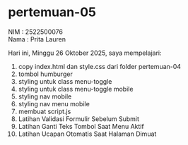 # pertemuan-05

NIM : 2522500076<br>
Nama : Prita Lauren<br>

Hari ini, Minggu 26 Oktober 2025, saya mempelajari:
<ol>
    <li>copy index.html dan style.css dari folder pertemuan-04</li>
    <li>tombol humburger</li>
    <li>styling untuk class menu-toggle</li>
    <li>styling untuk class menu-toggle mobile</li>
    <li>styling nav mobile</li>
    <li>styling nav menu mobile</li>
    <li>membuat script.js</li>
    <li>Latihan Validasi Formulir Sebelum Submit</li>
    <li>Latihan Ganti Teks Tombol Saat Menu Aktif</li>
    <li>Latihan Ucapan Otomatis Saat Halaman Dimuat</li>
</ol>

